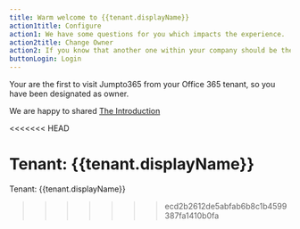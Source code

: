 ```yaml
---
title: Warm welcome to {{tenant.displayName}}
action1title: Configure
action1: We have some questions for you which impacts the experience.
action2title: Change Owner
action2: If you know that another one within your company should be the owner
buttonLogin: Login
---
```


Your are the first to visit Jumpto365 from your Office 365 tenant, so you have been designated as owner. 

We are happy to shared [The Introduction](https://medium.com/jumpto365/introducing-the-dynamic-periodic-table-of-office-365-2b419de32c24)

<<<<<<< HEAD

Tenant: {{tenant.displayName}}
=======
Tenant: {{tenant.displayName}}
>>>>>>> ecd2b2612de5abfab6b8c1b4599387fa1410b0fa
